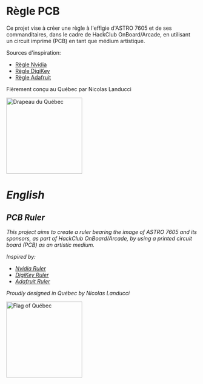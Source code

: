 # Règle PCB
Ce projet vise à créer une règle à l'effigie d'ASTRO 7605 et de ses commanditaires, dans le cadre de HackClub OnBoard/Arcade, en utilisant un circuit imprimé (PCB) en tant que médium artistique.

Sources d'inspiration:
- [Règle Nvidia](https://www.reddit.com/r/nvidia/comments/dde7fr/so_i_got_a_ruler/)
- [Règle DigiKey](https://www.digikey.ca/en/products/detail/digikey/DKS-PCB-RULER-12INCH/5767550)
- [Règle Adafruit](https://www.adafruit.com/product/1554)

Fièrement conçu au Québec par Nicolas Landucci

<img src="https://upload.wikimedia.org/wikipedia/commons/5/5f/Flag_of_Quebec.svg" alt="Drapeau du Québec" width="200" />


# *English*
## *PCB Ruler*
*This project aims to create a ruler bearing the image of ASTRO 7605 and its sponsors, as part of HackClub OnBoard/Arcade, by using a printed circuit board (PCB) as an artistic medium.*

*Inspired by:*
- [*Nvidia Ruler*](https://www.reddit.com/r/nvidia/comments/dde7fr/so_i_got_a_ruler/)
- [*DigiKey Ruler*](https://www.digikey.ca/en/products/detail/digikey/DKS-PCB-RULER-12INCH/5767550)
- [*Adafruit Ruler*](https://www.adafruit.com/product/1554)

*Proudly designed in Québec by Nicolas Landucci*

<img src="https://upload.wikimedia.org/wikipedia/commons/5/5f/Flag_of_Quebec.svg" alt="Flag of Québec" width="200" />
